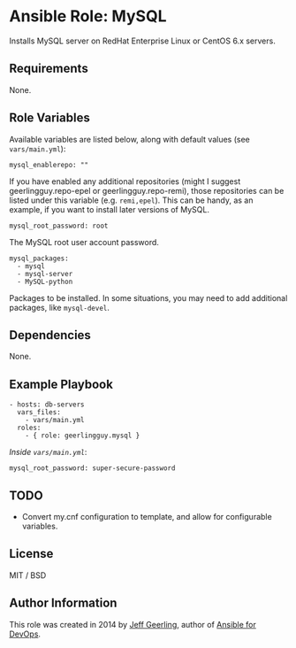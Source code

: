 # Ansible Role: MySQL

Installs MySQL server on RedHat Enterprise Linux or CentOS 6.x servers.

## Requirements

None.

## Role Variables

Available variables are listed below, along with default values (see `vars/main.yml`):

    mysql_enablerepo: ""

If you have enabled any additional repositories (might I suggest geerlingguy.repo-epel or geerlingguy.repo-remi), those repositories can be listed under this variable (e.g. `remi,epel`). This can be handy, as an example, if you want to install later versions of MySQL.

    mysql_root_password: root

The MySQL root user account password.

    mysql_packages:
      - mysql
      - mysql-server
      - MySQL-python

Packages to be installed. In some situations, you may need to add additional packages, like `mysql-devel`.

## Dependencies

None.

## Example Playbook

    - hosts: db-servers
      vars_files:
        - vars/main.yml
      roles:
        - { role: geerlingguy.mysql }

*Inside `vars/main.yml`*:

    mysql_root_password: super-secure-password

## TODO

  - Convert my.cnf configuration to template, and allow for configurable variables.

## License

MIT / BSD

## Author Information

This role was created in 2014 by [Jeff Geerling](http://jeffgeerling.com/), author of [Ansible for DevOps](http://ansiblefordevops.com/).
